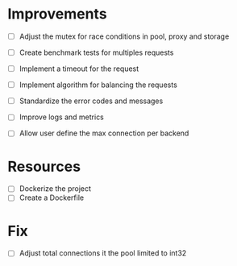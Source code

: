 # Improvements

- [ ] Adjust the mutex for race conditions in pool, proxy and storage
- [ ] Create benchmark tests for multiples requests
- [ ] Implement a timeout for the request
- [ ] Implement algorithm for balancing the requests
- [ ] Standardize the error codes and messages
- [ ] Improve logs and metrics
- [ ] Allow user define the max connection per backend 


# Resources

- [ ] Dockerize the project
- [ ] Create a Dockerfile

# Fix

- [ ] Adjust total connections it the pool limited to int32
